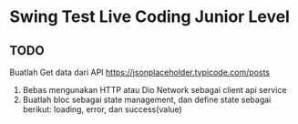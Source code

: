 # Swing Test Live Coding Junior Level

## TODO
Buatlah Get data dari API https://jsonplaceholder.typicode.com/posts
1. Bebas mengunakan HTTP atau Dio Network sebagai client api service
2. Buatlah bloc sebagai state management, dan define state sebagai berikut: loading, error, dan success(value)
